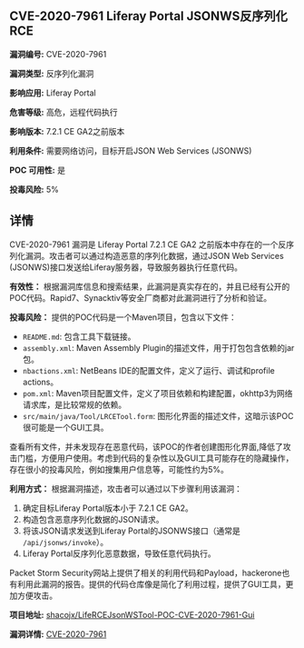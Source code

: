 ## CVE-2020-7961 Liferay Portal JSONWS反序列化RCE

**漏洞编号:** CVE-2020-7961

**漏洞类型:** 反序列化漏洞

**影响应用:** Liferay Portal

**危害等级:** 高危，远程代码执行

**影响版本:** 7.2.1 CE GA2之前版本

**利用条件:** 需要网络访问，目标开启JSON Web Services (JSONWS)

**POC 可用性:** 是

**投毒风险:** 5%

## 详情

CVE-2020-7961 漏洞是 Liferay Portal 7.2.1 CE GA2 之前版本中存在的一个反序列化漏洞。攻击者可以通过构造恶意的序列化数据，通过JSON Web Services (JSONWS)接口发送给Liferay服务器，导致服务器执行任意代码。

**有效性：**
根据漏洞库信息和搜索结果，此漏洞是真实存在的，并且已经有公开的POC代码。Rapid7、Synacktiv等安全厂商都对此漏洞进行了分析和验证。

**投毒风险：**
提供的POC代码是一个Maven项目，包含以下文件：
*   `README.md`: 包含工具下载链接。
*   `assembly.xml`: Maven Assembly Plugin的描述文件，用于打包包含依赖的jar包。
*   `nbactions.xml`: NetBeans IDE的配置文件，定义了运行、调试和profile actions。
*   `pom.xml`: Maven项目配置文件，定义了项目依赖和构建配置，okhttp3为网络请求库，是比较常规的依赖。
*   `src/main/java/Tool/LRCETool.form`: 图形化界面的描述文件，这暗示该POC很可能是一个GUI工具。

查看所有文件，并未发现存在恶意代码，该POC的作者创建图形化界面,降低了攻击门槛，方便用户使用。考虑到代码的复杂性以及GUI工具可能存在的隐藏操作，存在很小的投毒风险，例如搜集用户信息等，可能性约为5%。

**利用方式：**
根据漏洞描述，攻击者可以通过以下步骤利用该漏洞：
1.  确定目标Liferay Portal版本小于 7.2.1 CE GA2。
2.  构造包含恶意序列化数据的JSON请求。
3.  将该JSON请求发送到Liferay Portal的JSONWS接口（通常是 `/api/jsonws/invoke`）。
4.  Liferay Portal反序列化恶意数据，导致任意代码执行。

Packet Storm Security网站上提供了相关的利用代码和Payload，hackerone也有利用此漏洞的报告。提供的代码仓库像是简化了利用过程，提供了GUI工具，更加方便攻击。

**项目地址:** [shacojx/LifeRCEJsonWSTool-POC-CVE-2020-7961-Gui](https://github.com/shacojx/LifeRCEJsonWSTool-POC-CVE-2020-7961-Gui)

**漏洞详情:** [CVE-2020-7961](https://nvd.nist.gov/vuln/detail/CVE-2020-7961)